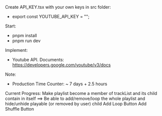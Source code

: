 Create API_KEY.tsx with your own keys in src folder:
- export const YOUTUBE_API_KEY = "";

Start:
- pnpm install
- pnpm run dev

Implement:
- Youtube API. Documents: https://developers.google.com/youtube/v3/docs

Note:
- Production Time Counter: ~ 7 days + 2.5 hours

Current Progress: Make playlist become a member of trackList and its child contain in itself
                  ==> Be able to add/remove/loop the whole playlist and hide/unhide playable (or removed by user) child
                  Add Loop Button
                  Add Shuffle Button